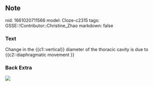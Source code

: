 ## Note
nid: 1661020711566
model: Cloze-c2315
tags: GSSE::!Contributor::Christine_Zhao
markdown: false

### Text
<div>
  <div>
    <div>
      <div>
        Change in the {{c1::vertical}} diameter of the thoracic
        cavity is due to {{c2::diaphragmatic movement }}
      </div>
    </div>
  </div>
</div>

### Back Extra
<img src="paste-58e2f06ec70f44b71f9d06785d21a2ad48683fc0.jpg">
